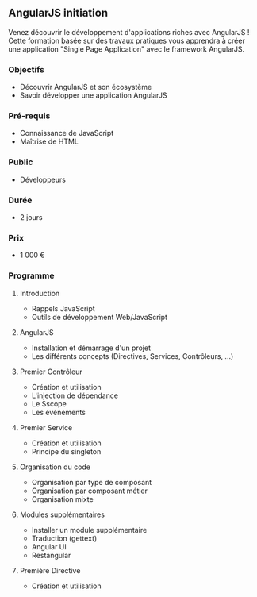 ## AngularJS initiation
Venez découvrir le développement d'applications riches avec AngularJS ! Cette formation basée sur des travaux pratiques vous apprendra à créer une application "Single Page Application" avec le framework AngularJS.

### Objectifs
* Découvrir AngularJS et son écosystème
* Savoir développer une application AngularJS

### Pré-requis
* Connaissance de JavaScript
* Maîtrise de HTML

### Public
* Développeurs

### Durée
* 2 jours

### Prix
* 1 000 €

### Programme
1. Introduction
    * Rappels JavaScript
    * Outils de développement Web/JavaScript

2. AngularJS
    * Installation et démarrage d'un projet
    * Les différents concepts (Directives, Services, Contrôleurs, ...)

3. Premier Contrôleur
    * Création et utilisation
    * L'injection de dépendance
    * Le $scope
    * Les événements

4. Premier Service
    * Création et utilisation
    * Principe du singleton

5. Organisation du code
    * Organisation par type de composant
    * Organisation par composant métier
    * Organisation mixte

6. Modules supplémentaires
    * Installer un module supplémentaire
    * Traduction (gettext)
    * Angular UI
    * Restangular

7. Première Directive
    * Création et utilisation
